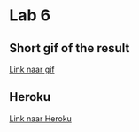 # Lab 6

## Short gif of the result
[Link naar gif](https://share.getcloudapp.com/ApuJkXEL)


## Heroku
[Link naar Heroku](https://dev-lab6.herokuapp.com/)